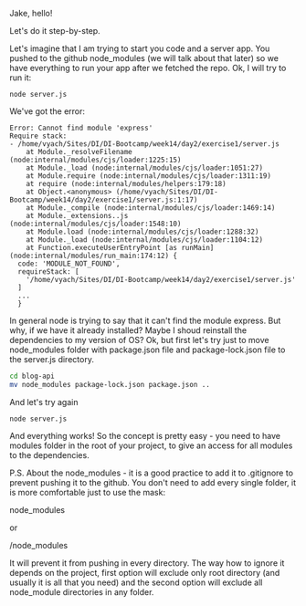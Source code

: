 Jake, hello!

Let's do it step-by-step.

Let's imagine that I am trying to start you code and a server app. You pushed to the github node_modules (we will talk about that later) so we have everything to run your app after we fetched the repo. Ok, I will try to run it:

``` node
node server.js
```

We've got the error:

```
Error: Cannot find module 'express'
Require stack:
- /home/vyach/Sites/DI/DI-Bootcamp/week14/day2/exercise1/server.js
    at Module._resolveFilename (node:internal/modules/cjs/loader:1225:15)
    at Module._load (node:internal/modules/cjs/loader:1051:27)
    at Module.require (node:internal/modules/cjs/loader:1311:19)
    at require (node:internal/modules/helpers:179:18)
    at Object.<anonymous> (/home/vyach/Sites/DI/DI-Bootcamp/week14/day2/exercise1/server.js:1:17)
    at Module._compile (node:internal/modules/cjs/loader:1469:14)
    at Module._extensions..js (node:internal/modules/cjs/loader:1548:10)
    at Module.load (node:internal/modules/cjs/loader:1288:32)
    at Module._load (node:internal/modules/cjs/loader:1104:12)
    at Function.executeUserEntryPoint [as runMain] (node:internal/modules/run_main:174:12) {
  code: 'MODULE_NOT_FOUND',
  requireStack: [
    '/home/vyach/Sites/DI/DI-Bootcamp/week14/day2/exercise1/server.js'
  ]
  ...
  }
```

In general node is trying to say that it can't find the module express. But why, if we have it already installed? Maybe I shoud reinstall the dependencies to my version of OS? Ok, but first let's try just to move node_modules folder with package.json file and package-lock.json file to the server.js directory.

``` bash
cd blog-api
mv node_modules package-lock.json package.json ..
```

And let's try again

``` node
node server.js
```

And everything works! So the concept is pretty easy - you need to have modules folder in the root of your project, to give an access for all modules to the dependencies.

P.S. About the node_modules - it is a good practice to add it to .gitignore to prevent pushing it to the github. You don't need to add every single folder, it is more comfortable just to use the mask:

node_modules

or

/node_modules

It will prevent it from pushing in every directory. The way how to ignore it depends on the project, first option will exclude only root directory (and usually it is all that you need) and the second option will exclude all node_module directories in any folder.